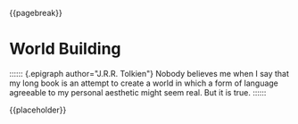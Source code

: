 {{pagebreak}}

World Building
==============

:::::: {.epigraph author="J.R.R. Tolkien"}
Nobody believes me when I say that my long book is an attempt to create a world in which a form of language agreeable to my personal aesthetic might seem real. But it is true.
::::::

{{placeholder}}

<!-- TODO: [Penaz] [2024-09-15] Write intro -->

